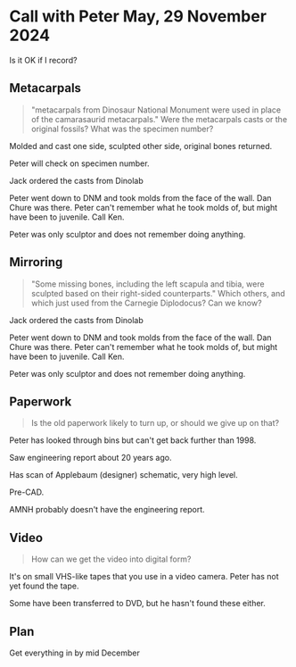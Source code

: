 # Call with Peter May, 29 November 2024

Is it OK if I record?


## Metacarpals

> "metacarpals from Dinosaur National Monument were used in place of the camarasaurid metacarpals." Were the metacarpals casts or the original fossils? What was the specimen number?

Molded and cast one side, sculpted other side, original bones returned.

Peter will check on specimen number.

Jack ordered the casts from Dinolab

Peter went down to DNM and took molds from the face of the wall. Dan Chure was there. Peter can't remember what he took molds of, but might have been to juvenile. Call Ken.

Peter was only sculptor and does not remember doing anything.


## Mirroring

> "Some missing bones, including the left scapula and tibia, were sculpted based on their right-sided counterparts." Which others, and which just used from the Carnegie Diplodocus? Can we know?

Jack ordered the casts from Dinolab

Peter went down to DNM and took molds from the face of the wall. Dan Chure was there. Peter can't remember what he took molds of, but might have been to juvenile. Call Ken.

Peter was only sculptor and does not remember doing anything.


## Paperwork

> Is the old paperwork likely to turn up, or should we give up on that?

Peter has looked through bins but can't get back further than 1998.

Saw engineering report about 20 years ago.

Has scan of Applebaum (designer) schematic, very high level.

Pre-CAD.

AMNH probably doesn't have the engineering report.


## Video

> How can we get the video into digital form?

It's on small VHS-like tapes that you use in a video camera. Peter has not yet found the tape.

Some have been transferred to DVD, but he hasn't found these either.


## Plan

Get everything in by mid December


